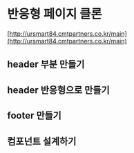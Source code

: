 # 반응형 페이지 클론

[http://ursmart84.cmtpartners.co.kr/main](http://ursmart84.cmtpartners.co.kr/main)

## header 부분 만들기

## header 반응형으로 만들기

## footer 만들기

## 컴포넌트 설계하기
